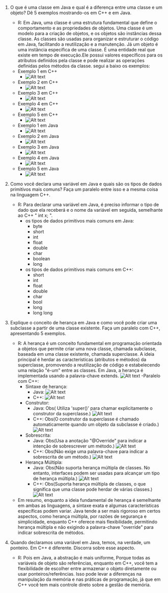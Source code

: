 1. O que é uma classe em Java e qual é a diferença entre uma classe e um objeto? Dê 5 exemplos mostrando-os em C++ e em Java.
   - R:  Em Java, uma classe é uma estrutura fundamental que define o comportamento e as propriedades de objetos. Uma classe é um modelo para a criação de objetos, e os objetos são instâncias dessa classe. As classes são usadas para organizar e estruturar o código em Java, facilitando a reutilização e a manutenção. Já um objeto é uma instância específica de uma classe. É uma entidade real que existe em tempo de execução.Ele possui valores específicos para os atributos definidos pela classe e pode realizar as operações definidas pelos métodos da classe. segui a baixo os exemplos:
   - Exemplo 1 em C++
     - ![Alt text](printes/image-5.png)
   - Exemplo 2 em C++
     - ![Alt text](printes/image-6.png)
   - Exemplo 3 em C++
     - ![Alt text](printes/image-7.png)
   - Exemplo 4 em C++
     - ![Alt text](printes/image-8.png)
   - Exemplo 5 em C++
     - ![Alt text](printes/image-9.png)
   - Exemplo 1 em Java
     - ![Alt text](printes/image.png)
   - Exemplo 2 em Java
     - ![Alt text](printes/image-1.png)
   - Exemplo 3 em Java
     - ![Alt text](printes/image-2.png)
   - Exemplo 4 em Java
     - ![Alt text](printes/image-3.png)
   - Exemplo 5 em Java
     - ![Alt text](printes/image-4.png)
   

2. Como você declara uma variável em Java e quais são os tipos de dados primitivos mais comuns? Faça um paralelo entre isso e a mesma coisa na linguagem C++.
   - R: Para declarar uma variável em Java, é preciso informar o tipo de dado que ela receberá e o nome da variável em seguida, semelhante ao C++ " int x; ".
     - os tipos de dados primitivos mais comuns em Java:
       - byte
       - short
       - int
       - float
       - double
       - char
       - boolean
       - long
     - os tipos de dados primitivos mais comuns em C++:
       - short
       - int
       - float
       - double
       - char
       - bool
       - long
       - long long

3. Explique o conceito de herança em Java e como você pode criar uma subclasse a partir de uma classe existente. Faça um paralelo com C++, apresentando 5 exemplos.
    - R: A herança é um conceito fundamental em programação orientada a objetos que permite criar uma nova classe, chamada subclasse, baseada em uma classe existente, chamada superclasse. A ideia principal é herdar as características (atributos e métodos) da superclasse, promovendo a reutilização de código e estabelecendo uma relação "é-um" entre as classes. Em Java, a herança é implementada usando a palavra-chave extends.
    ![Alt text](printes/image-10.png)
    -Paralelo com C++:
        - Sintaxe de herança:
          - Java: ![Alt text](printes/image-11.png)
          - C++: ![Alt text](printes/image-12.png)
        - Construtor:
          - Java: Obs( Utiliza 'super()' para chamar explicitamente o construtor da superclasse.) ![Alt text](printes/image-14.png)
          - C++: Obs(O construtor da superclasse é chamado automaticamente quando um objeto da subclasse é criado.) ![Alt text](printes/image-13.png)
        - Sobrescrita:
          - Java: Obs(Usa a anotação "@Override" para indicar a intenção de sobrescrever um método.) ![Alt text](printes/image-15.png)
          - C++: Obs(Não exige uma palavra-chave para indicar a sobrescrita de um método.) ![Alt text](printes/image-16.png)
        - Herança Múltipla:
          - Java: Obs(Não suporta herança múltipla de classes. No entanto, interfaces podem ser usadas para alcançar um tipo de herança múltipla.) ![Alt text](printes/image-17.png)
          - C++: Obs(Suporta herança múltipla de classes, o que significa que uma classe pode herdar de várias classes.) ![Alt text](printes/image-18.png)
    - Em resumo, enquanto a ideia fundamental de herança é semelhante em ambas as linguagens, a sintaxe exata e algumas características específicas podem variar. Java tende a ser mais rigoroso em certos aspectos, como herança múltipla, por razões de segurança e simplicidade, enquanto C++ oferece mais flexibilidade, permitindo herança múltipla e não exigindo a palavra-chave "override" para indicar sobrescrita de métodos.
          
4. Quando declaramos uma variável em Java, temos, na verdade, um ponteiro. Em C++ é diferente. Discorra sobre esse aspecto.
   - R:  Pois em Java, a abstração é mais uniforme, Porque todas as variáveis de objeto são referências, enquanto em C++, você tem a flexibilidade de escolher entre armazenar o objeto diretamente ou usar ponteiros/referências. Isso pode levar a diferenças na manipulação da memória e nas práticas de programação, já que em C++ você tem mais controle direto sobre a gestão de memória.

